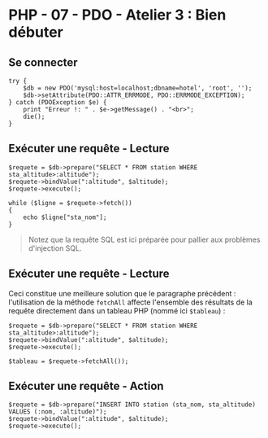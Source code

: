 # PHP - 07 - PDO - Atelier 3 : Bien débuter

## Se connecter

	try {
	    $db = new PDO('mysql:host=localhost;dbname=hotel', 'root', '');
	    $db->setAttribute(PDO::ATTR_ERRMODE, PDO::ERRMODE_EXCEPTION);
	} catch (PDOException $e) {
	    print "Erreur !: " . $e->getMessage() . "<br>";
	    die();
	}

## Exécuter une requête - Lecture

	$requete = $db->prepare("SELECT * FROM station WHERE sta_altitude>:altitude");
	$requete->bindValue(":altitude", $altitude);
	$requete->execute();
	
	while ($ligne = $requete->fetch()) 
    {
		echo $ligne["sta_nom"];
	}

> Notez que la requête SQL est ici préparée pour pallier aux problèmes d'injection SQL.

## Exécuter une requête - Lecture

Ceci constitue une meilleure solution que le paragraphe précédent : l'utilisation de la méthode `fetchAll` affecte  l'ensemble des résultats de la requête directement dans un tableau PHP (nommé ici `$tableau`) :

	$requete = $db->prepare("SELECT * FROM station WHERE sta_altitude>:altitude");
	$requete->bindValue(":altitude", $altitude);
	$requete->execute();
	
	$tableau = $requete->fetchAll());

## Exécuter une requête - Action

	$requete = $db->prepare("INSERT INTO station (sta_nom, sta_altitude) VALUES (:nom, :altitude)");
	$requete->bindValue(":altitude", $altitude);
	$requete->execute();